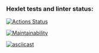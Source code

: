 ### Hexlet tests and linter status:
[![Actions Status](https://github.com/mi-sanity/python-project-49/actions/workflows/hexlet-check.yml/badge.svg)](https://github.com/mi-sanity/python-project-49/actions)

[![Maintainability](https://api.codeclimate.com/v1/badges/2d55daab74e08ab756a6/maintainability)](https://codeclimate.com/github/mi-sanity/python-project-49/maintainability)

[![asciicast](https://asciinema.org/a/JGDrrIgUAqmWEZW0C2APg78Or.svg)](https://asciinema.org/a/JGDrrIgUAqmWEZW0C2APg78Or)
